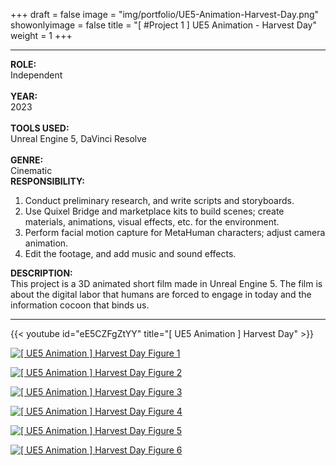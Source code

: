 +++
draft = false
image = "img/portfolio/UE5-Animation-Harvest-Day.png"
showonlyimage = false
title = "[ #Project 1 ] UE5 Animation - Harvest Day"
weight = 1
+++

---

<div class="table">
  <div class="row">
    <div class="cell border-right col-1">
        <strong>ROLE:</strong><br>
        Independent<br><br>
        <strong>YEAR:</strong><br>
        2023<br><br>
        <strong>TOOLS USED:</strong><br>
        Unreal Engine 5, DaVinci Resolve<br><br>
        <strong>GENRE:</strong><br>
        Cinematic
    </div>
    <div class="cell border-right col-2">
        <strong>RESPONSIBILITY:</strong>
        <ol>
            <li>
                Conduct preliminary research, and write scripts and storyboards.
            </li>
            <li>
                Use Quixel Bridge and marketplace kits to build scenes; create materials, animations, visual effects, etc. for the environment.
            </li>
            <li>
                Perform facial motion capture for MetaHuman characters; adjust camera animation.
            </li>
            <li>
                Edit the footage, and add music and sound effects.
            </li>
        </ol>
    </div>
    <div class="cell col-3">
        <strong>DESCRIPTION:</strong><br>
        This project is a 3D animated short film made in Unreal Engine 5. The film is about the digital labor that humans are forced to engage in today and the information cocoon that binds us.
    </div>
  </div>
</div>

---

{{< youtube id="eE5CZFgZtYY" title="[ UE5 Animation ] Harvest Day" >}}
<br>

[![\[ UE5 Animation \] Harvest Day Figure 1][1]][1]

[![\[ UE5 Animation \] Harvest Day Figure 2][2]][2]

[![\[ UE5 Animation \] Harvest Day Figure 3][3]][3]

[![\[ UE5 Animation \] Harvest Day Figure 4][4]][4]

[![\[ UE5 Animation \] Harvest Day Figure 5][5]][5]

[![\[ UE5 Animation \] Harvest Day Figure 6][6]][6]

[1]: /img/portfolio/UE5-Animation-Harvest-Day-1.jpg
[2]: /img/portfolio/UE5-Animation-Harvest-Day-2.jpg
[3]: /img/portfolio/UE5-Animation-Harvest-Day-3.jpg
[4]: /img/portfolio/UE5-Animation-Harvest-Day-4.jpg
[5]: /img/portfolio/UE5-Animation-Harvest-Day-5.jpg
[6]: /img/portfolio/UE5-Animation-Harvest-Day-6.jpg
